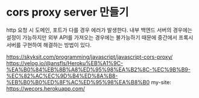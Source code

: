 # cors proxy server 만들기

http 요청 시 도메인, 포트가 다를 경우 에러가 발생한다. 내부 백엔드 서버의 경우에는 설정이 가능하지만 외부 API를 가져오는 경우에는 불가능하기 때문에 중간에서 프록시 서버를 구현하여 해결하는 방법이 있다.

https://skyksit.com/programming/javascript/javascript-cors-proxy/
https://velog.io/@ansfls/Heroku%EB%A1%9C-%EA%B0%84%EB%8B%A8%ED%95%98%EA%B2%8C-%EC%9B%B9-%EC%82%AC%EC%9D%B4%ED%8A%B8-%EB%B0%B0%ED%8F%AC%ED%95%98%EA%B8%B0
my-site: https://wecors.herokuapp.com/

